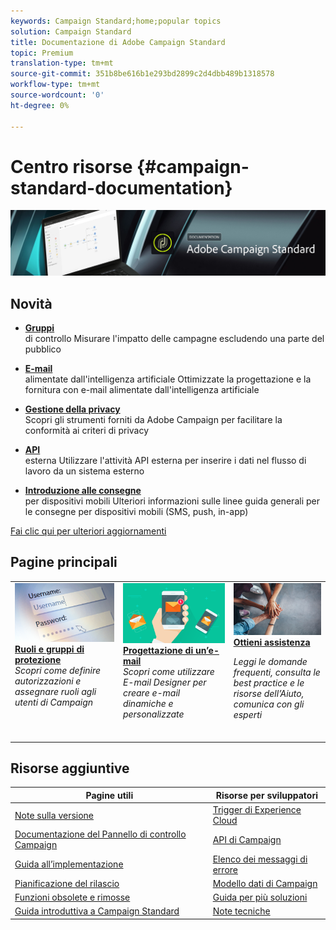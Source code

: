 ```yaml
---
keywords: Campaign Standard;home;popular topics
solution: Campaign Standard
title: Documentazione di Adobe Campaign Standard
topic: Premium
translation-type: tm+mt
source-git-commit: 351b8be616b1e293bd2899c2d4dbb489b1318578
workflow-type: tm+mt
source-wordcount: '0'
ht-degree: 0%

---
```



# Centro risorse {#campaign-standard-documentation}

![](start/using/assets/do-not-localize/banner_acs_doc.jpg)

## Novità

* **[Gruppi](sending/using/control-group.md)**<br/>di controllo Misurare l&#39;impatto delle campagne escludendo una parte del pubblico

* **[E-mail](sending/using/predictive.md)**<br/>alimentate dall&#39;intelligenza artificiale Ottimizzate la progettazione e la fornitura con e-mail alimentate dall&#39;intelligenza artificiale

* **[Gestione della privacy](https://helpx.adobe.com/it/campaign/kb/campaign-privacy.html)**<br/>
Scopri gli strumenti forniti da Adobe Campaign per facilitare la conformità ai criteri di privacy

* **[API](automating/using/external-api.md)**<br/>esterna Utilizzare l&#39;attività API esterna per inserire i dati nel flusso di lavoro da un sistema esterno

* **[Introduzione alle consegne](https://helpx.adobe.com/it/campaign/kb/acs-mobile.html)**<br/> per dispositivi mobili Ulteriori informazioni sulle linee guida generali per le consegne per dispositivi mobili (SMS, push, in-app)

[Fai clic qui per ulteriori aggiornamenti](rn/using/documentation-updates.md)

## Pagine principali

<table>
<tr>
  <td valign="top">
    <a href="administration/using/about-access-management.md">
      <img alt="Ruoli" src="start/using/assets/roles.png"/>
    </a>
    <div>
    <a href="administration/using/about-access-management.md"><strong>Ruoli e gruppi di protezione</strong></a>
    </div>
    <em>Scopri come definire autorizzazioni e assegnare ruoli agli utenti di Campaign</em>
    <br>
  </td>
  <td valign="top">
    <a href="designing/using/designing-content-in-adobe-campaign.md">
      <img alt="Finestra di progettazione e-mail" src="start/using/assets/design.png" />
    </a>
    <div>
    <a href="designing/using/designing-content-in-adobe-campaign.md"><strong>Progettazione di un’e-mail</strong></a>
    </div>
    <em>Scopri come utilizzare E-mail Designer per creare e-mail dinamiche e personalizzate</em>
    <br>
  </td>
  <td valign="top">
       <img alt="Assistenza" src="start/using/assets/do-not-localize/help.jpeg" />
    <div><a href="https://helpx.adobe.com/it/campaign/kb/ac-support.html">
    <strong>Ottieni assistenza</strong></a>
    </div>
    <p><em>Leggi le domande frequenti, consulta le best practice e le risorse dell’Aiuto, comunica con gli esperti</em></p>
    <br>
  </td>
</tr>
</table>

## Risorse aggiuntive

| Pagine utili | Risorse per sviluppatori |
|---|---|
| [Note sulla versione](rn/using/release-notes.md) | [Trigger di Experience Cloud](integrating/using/about-adobe-experience-cloud-triggers.md) |
| [Documentazione del Pannello di controllo Campaign](https://docs.adobe.com/content/help/it-IT/control-panel/using/control-panel-home.html) | [API di Campaign](api/using/get-started-apis.md) |
| [Guida all’implementazione](https://helpx.adobe.com/it/campaign/kb/campaign-standard-implementation-guide.html) | [Elenco dei messaggi di errore](https://docs.adobe.com/content/help/en/campaign-classic/technicalresources/error_messages/error_codes.html) |
| [Pianificazione del rilascio](rn/using/release-planning.md) | [Modello dati di Campaign](developing/using/datamodel-introduction.md) |
| [Funzioni obsolete e rimosse](https://helpx.adobe.com/it/campaign/kb/acs-deprecated-and-removed-features.html) | [Guida per più soluzioni](integrating/using/get-started-campaign-integrations.md) |
| [Guida introduttiva a Campaign Standard](start/using/about-campaign-standard.md) | [Note tecniche](https://helpx.adobe.com/it/campaign/kb/acs-article-list.html) |
